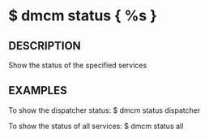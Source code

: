 $ dmcm status { %s }
=======

DESCRIPTION
-------
  Show the status of the specified services

EXAMPLES
--------
  To show the dispatcher status:
    $ dmcm status dispatcher

  To show the status of all services:
    $ dmcm status all

